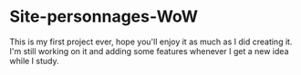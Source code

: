 # Site-personnages-WoW

This is my first project ever, hope you'll enjoy it as much as I did creating it. I'm still working on it and adding some features whenever I get a new idea while I  study.
